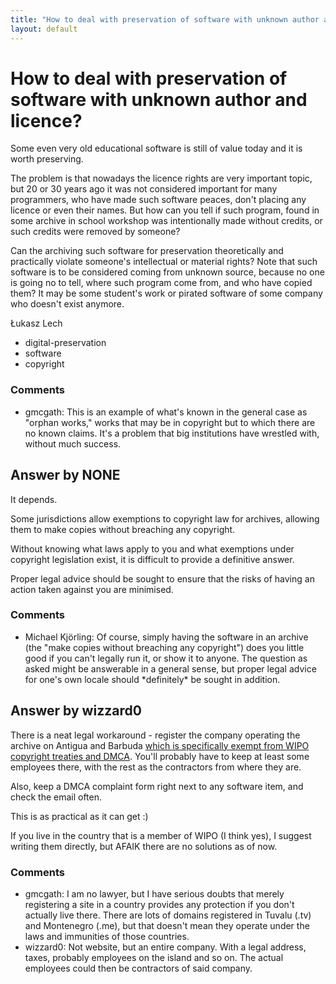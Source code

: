 ```yaml
---
title: "How to deal with preservation of software with unknown author and licence?"
layout: default
---
```

How to deal with preservation of software with unknown author and licence?
=====================
Some even very old educational software is still of value today and it
is worth preserving.

The problem is that nowadays the licence rights are very important
topic, but 20 or 30 years ago it was not considered important for many
programmers, who have made such software peaces, don't placing any
licence or even their names. But how can you tell if such program, found
in some archive in school workshop was intentionally made without
credits, or such credits were removed by someone?

Can the archiving such software for preservation theoretically and
practically violate someone's intellectual or material rights? Note that
such software is to be considered coming from unknown source, because no
one is going no to tell, where such program come from, and who have
copied them? It may be some student's work or pirated software of some
company who doesn't exist anymore.

Łukasz Lech

<ul class="tags"><li class="tag">digital-preservation</li><li class="tag">software</li><li class="tag">copyright</li></ul>

### Comments ###
* gmcgath: This is an example of what's known in the general case as "orphan
works," works that may be in copyright but to which there are no known
claims. It's a problem that big institutions have wrestled with, without
much success.


Answer by NONE
----------------
It depends.

Some jurisdictions allow exemptions to copyright law for archives,
allowing them to make copies without breaching any copyright.

Without knowing what laws apply to you and what exemptions under
copyright legislation exist, it is difficult to provide a definitive
answer.

Proper legal advice should be sought to ensure that the risks of having
an action taken against you are minimised.

### Comments ###
* Michael Kjörling: Of course, simply having the software in an archive (the "make copies
without breaching any copyright") does you little good if you can't
legally run it, or show it to anyone. The question as asked might be
answerable in a general sense, but proper legal advice for one's own
locale should \*definitely\* be sought in addition.

Answer by wizzard0
----------------
There is a neat legal workaround - register the company operating the
archive on Antigua and Barbuda [which is specifically exempt from WIPO
copyright treaties and
DMCA](http://www.antigua.gov.ag/article_details.php?id=3846&category=38).
You'll probably have to keep at least some employees there, with the
rest as the contractors from where they are.

Also, keep a DMCA complaint form right next to any software item, and
check the email often.

This is as practical as it can get :)

If you live in the country that is a member of WIPO (I think yes), I
suggest writing them directly, but AFAIK there are no solutions as of
now.

### Comments ###
* gmcgath: I am no lawyer, but I have serious doubts that merely registering a site
in a country provides any protection if you don't actually live there.
There are lots of domains registered in Tuvalu (.tv) and Montenegro
(.me), but that doesn't mean they operate under the laws and immunities
of those countries.
* wizzard0: Not website, but an entire company. With a legal address, taxes,
probably employees on the island and so on. The actual employees could
then be contractors of said company.

